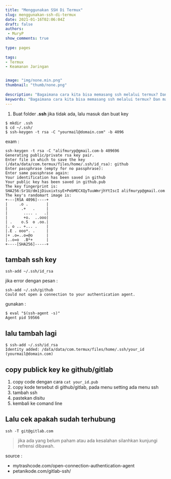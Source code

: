 ```yaml
---
title: "Menggunakan SSH Di Termux"
slug: menggunakan-ssh-di-termux
date: 2021-01-16T02:06:04Z
draft: false 
authors:
 - MuryP
show_comments: true 
 
type: pages 
 
tags: 
- Termux
- Keamanan Jaringan


image: "img/none.min.png" 
thumbnail: "thumb/none.png" 
 
description: "Bagaimana cara kita bisa memasang ssh melalui termux? Dan manfaatnya apa?" 
keywords: "Bagaimana cara kita bisa memasang ssh melalui termux? Dan manfaatnya apa?" 
--- 
```

1. Buat folder **.ssh** jika tidak ada, lalu masuk dan buat key
```
$ mkdir .ssh
$ cd ~/.ssh/
$ ssh-keygen -t rsa -C "yourmail@domain.com" -b 4096
```

exam :
```
ssh-keygen -t rsa -C "alifmuryp@gmail.com-b 409696
Generating public/private rsa key pair.
Enter file in which to save the key (/data/data/com.termux/files/home/.ssh/id_rsa): github
Enter passphrase (empty for no passphrase):
Enter same passphrase again:
Your identification has been saved in github
Your public key has been saved in github.pub
The key fingerprint is:
SHA256:Sr1U/dm1jDiuxixtsyE+PebMECXQyTuuWmrjhYtIscI alifmuryp@gmail.com
The key's randomart image is:
+---[RSA 4096]----+
|     .o .        |
|      .+   .     |
|       .... .   .|
|       +o.  ..ooo|
| .    o.S  o .oo.|
|. o .. +... .    |
|.E . ooo*. .     |
|+ .o=..o=@o      |
|..o=o  .B*+      |
+----[SHA256]-----+
```

## tambah ssh key
```
ssh-add ~/.ssh/id_rsa 
```

jika error dengan pesan :
```
ssh-add ~/.ssh/github
Could not open a connection to your authentication agent.
```
gunakan :
```
$ eval "$(ssh-agent -s)"
Agent pid 59566
```
## lalu tambah lagi

```
$ ssh-add ~/.ssh/id_rsa
Identity added: /data/data/com.termux/files/home/.ssh/your_id (yourmail@domain.com)
```
## copy publick key ke github/gitlab 
1. copy code dengan cara ``` cat your_id.pub ```
2. copy kode tersebut di github/gitlab, pada menu setting ada menu ssh 
3. tambah ssh 
4. pastekan disitu
5. kembali ke comand line

## Lalu cek apakah sudah terhubung
```
ssh -T git@gitlab.com 
```

> jika ada yang belum paham atau ada kesalahan silanhkan kunjungi refrensi dibawah.

source :
- mytrashcode.com/open-connection-authentication-agent
- petanikode.com/gitlab-ssh/
